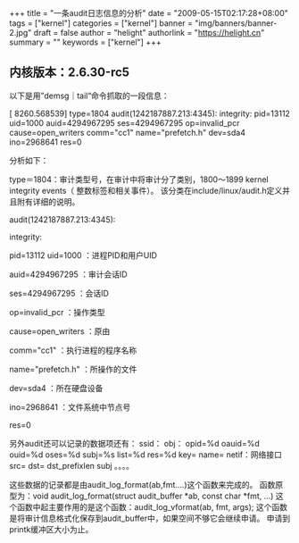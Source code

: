 +++
title = "一条audit日志信息的分析"
date = "2009-05-15T02:17:28+08:00"
tags = ["kernel"]
categories = ["kernel"]
banner = "img/banners/banner-2.jpg"
draft = false
author = "helight"
authorlink = "https://helight.cn"
summary = ""
keywords = ["kernel"]
+++

## 内核版本：2.6.30-rc5
以下是用”demsg｜tail“命令抓取的一段信息：
<!--more-->
[ 8260.568539] type=1804 audit(1242187887.213:4345): integrity: pid=13112 uid=1000 auid=4294967295 ses=4294967295 op=invalid_pcr cause=open_writers comm="cc1" name="prefetch.h" dev=sda4 ino=2968641 res=0

分析如下：

type＝1804：审计类型号，在审计中将审计分了类别，1800～1899   kernel integrity events（ 整数标签和相关事件）。
该分类在include/linux/audit.h定义并且附有详细的说明。

audit(1242187887.213:4345):

integrity:

pid=13112 uid=1000 ：进程PID和用户UID

auid=4294967295 ：审计会话ID

ses=4294967295 ：会话ID

op=invalid_pcr ：操作类型

cause=open_writers ：原由

comm="cc1" ：执行进程的程序名称

name="prefetch.h" ：所操作的文件

dev=sda4 ：所在硬盘设备

ino=2968641 ：文件系统中节点号

res=0

另外audit还可以记录的数据项还有：
ssid：
obj：
opid=%d oauid=%d ouid=%d oses=%d
subj=%s
list=%d res=%d
key=
name=
netif：网络接口
src=
dst=
dst_prefixlen
subj
。。。。

这些数据的记录都是由audit_log_format(ab,fmt....)这个函数来完成的。
函数原型为：void audit_log_format(struct audit_buffer *ab, const char *fmt, ...)
这个函数中起主要作用的是这个函数：audit_log_vformat(ab, fmt, args); 
这个函数是将审计信息格式化保存到audit_buffer中，如果空间不够它会继续申请。
申请到printk缓冲区大小为止。